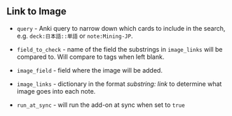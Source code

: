 ## Link to Image

- `query` - Anki query to narrow down which cards to include in the search, e.g. `deck:日本語::単語` or `note:Mining-JP`.

- `field_to_check` - name of the field the substrings in `image_links` will be compared to. Will compare to tags when left blank.

- `image_field` - field where the image will be added.

- `image_links` - dictionary in the format _substring: link_ to determine what image goes into each note.

- `run_at_sync` - will run the add-on at sync when set to `true`
